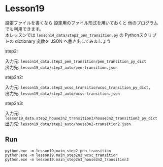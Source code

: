 # Lesson19

設定ファイルを書くなら 設定用のファイル形式を用いておくと 他のプログラムでも利用できます。  
本レッスンでは `lesson14_data/step2_pen_transition.py` の Pythonスクリプトの dictionary 変数を JSON へ書き出してみましょう  

step2:  

入力元: `lesson14_data.step2_pen_transition/pen_transition_py_dict`  
出力先: `lesson19_data/step2_auto/pen-transition.json`  

step2n2:  

入力元: `lesson15_data.step2_wcsc_transitio/wcsc_transition_py_dict,`  
出力先: `lesson19_data/step2_auto/wcsc-transition.json`  

step2n3:  

入力元: `lesson19_data.step2_house3n2_transition3/house3n2_transition3_py_dict`  
出力先: `lesson19_data/step2_auto/house3n2-transition2.json`  

## Run

```shell
python.exe -m lesson19.main_step2_pen_transition
python.exe -m lesson19.main_step2n2_wcsc_transition
python.exe -m lesson19.main_step2n3_house3n2_transition3
```
